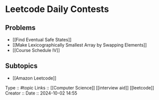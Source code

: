 # Leetcode Daily Contests

## Problems

- [[Find Eventual Safe States]]
- [[Make Lexicographically Smallest Array by Swapping Elements]]
- [[Course Schedule IV]]
## Subtopics

- [[Amazon Leetcode]]


Type :: #topic
Links :: [[Computer Science]] [[interview aid]] [[leetcode]]
Creator ::
Date ::  2024-10-02 14:55